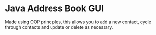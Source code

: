 # Java Address Book GUI

Made using OOP principles, this allows you to add a new contact, cycle through contacts and update or delete as necessary.
